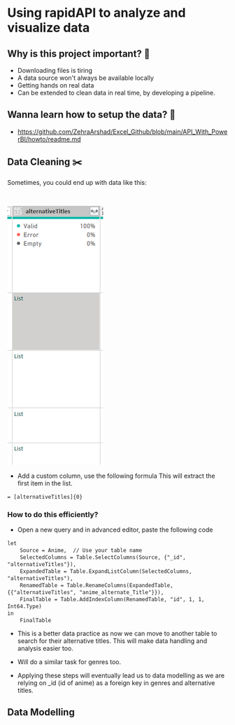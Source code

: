 # Using rapidAPI to analyze and visualize data 

## Why is this project important? :hammer:

- Downloading files is tiring
- A data source won't always be available locally
- Getting hands on real data
- Can be extended to clean data in real time, by developing a pipeline. 

## Wanna learn how to setup the data? :rocket:

- https://github.com/ZehraArshad/Excel_Github/blob/main/API_With_PowerBI/howto/readme.md


## Data Cleaning :scissors:

Sometimes, you could end up with data like this:

</br>

![alt text](image.png)

- Add a custom column, use the following formula
This will extract the first item in the list.  

```
= [alternativeTitles]{0} 
```

### How to do this efficiently?

- Open a new query and in advanced editor, paste the following code 

```
let
    Source = Anime,  // Use your table name
    SelectedColumns = Table.SelectColumns(Source, {"_id", "alternativeTitles"}),
    ExpandedTable = Table.ExpandListColumn(SelectedColumns, "alternativeTitles"),
    RenamedTable = Table.RenameColumns(ExpandedTable, {{"alternativeTitles", "anime_alternate_Title"}}),
    FinalTable = Table.AddIndexColumn(RenamedTable, "id", 1, 1, Int64.Type)
in
    FinalTable

```
- This is a better data practice as now we can move to another table to search for their alternative titles. This will make data handling and analysis easier too. 

- Will do a similar task for genres too.

 - Applying these steps will eventually lead us to data modelling as we are relying on _id (id of anime) as a foreign key in genres and alternative titles. 



## Data Modelling 
